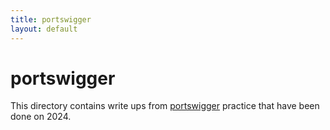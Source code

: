 ```yaml
---
title: portswigger
layout: default
---
```


# portswigger

This directory contains write ups from [portswigger](https://portswigger.net/web-security/all-labs) practice that have been done on 2024.
